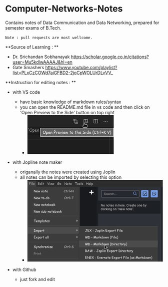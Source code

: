 # Computer-Networks-Notes
Contains notes of Data Communication and Data Networking, prepared for semester exams of B.Tech. 
```
Note : pull requests are most wellcome.
```

**Source of Learning : **
- Dr. Srichandan Sobhanayak https://scholar.google.co.in/citations?user=Mu5kdlwAAAAJ&hl=en
- Gate Smashers https://www.youtube.com/playlist?list=PLxCzCOWd7aiGFBD2-2joCpWOLUrDLvVV_


**Instruction for editing notes : **
- with VS code
    - have basic knowledge of markdown rules/syntax
    - you can open the README.md file in vs code and then click on 'Open Preview to the Side' button on top right
        - ![abc.png](./_resources/Screenshot_2021-05-08_20-50-18.png)

- with Jopline note maker
    - origanally the notes were created using Joplin
    - all notes can be imported by selecting this option
        - ![import.png](./_resources/Screenshot_2021-05-08_21-01-04.png)

- with Github
    - just fork and edit

